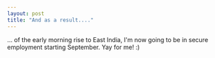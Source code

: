 ```yaml
---
layout: post
title: "And as a result...."
---
```

... of the early morning rise to East India, I'm now going to be in secure
employment starting September. Yay for me! :)

